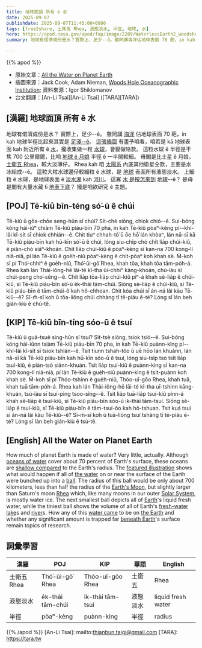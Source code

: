 ```yaml
---
title: 地球面頂 所有 ê 水
date: 2025-09-07
publishdate: 2025-09-07T11:45:00+0800
tags: [free2share, 土衛五 Rhea, 液態淡水, 半徑, 地球, 水]
hero: https://apod.nasa.gov/apod/fap/image/2209/WaterlessEarth2_woodshole_960.jpg
summary: 地球有偌濟成份是水？實際上，足少--ê。雖罔講海洋佔地球表面 70 葩，in kah 地球半徑比起來其實是足淺--ê。

---
```


{{% apod %}}

- 原始文章：[All the Water on Planet Earth](https://apod.nasa.gov/apod/ap250907.html)
- 插圖來源：Jack Cook, Adam Nieman, [Woods Hole Oceanographic Institution](https://www.whoi.edu/); 資料來源：Igor Shiklomanov
- 台文翻譯：[An-Li Tsai][An-Li Tsai] ([TARA][TARA])


## [漢羅] 地球面頂 所有 ê 水
地球有偌濟成份是水？
實際上，足少--ê。
雖罔講 [海洋][oceans of water] 佔地球表面 70 葩，in kah 地球半徑比起來其實是 [足淺--ê][shallow compared]。
[這張插圖][featured illustration] 有畫予咱看，咱若是 kā 地球表面 kah 附近所有 ê [水][the water]，攏收集做一粒 [水球][ball]，會變做啥款。
這粒水球 ê 半徑是干焦 700 公里爾爾，比咱 [地球 ê 月娘][Earth's Moon] 半徑 ê 一半閣較細。
毋閣是比土星 ê 月娘，[土衛五 Rhea][Rhea]，較大淡薄仔。
Rhea kah 咱 [太陽系][Solar System] 內底其他衛星仝款，主要是水冰組成--ê。
這粒大粒水球邊仔較細粒 ê 水球，是 [地球][Earth] 表面所有液態淡水。
上細粒 ê 水球，是地球表面 ê [淡水湖][fresh-water lake] kah [河川][river]。
這寡 [水 是按怎來到][water came] [地球][the Earth]--ê？
是毋是閣有大量水藏 tī [地表下底][beneath Earth]？
攏是咱欲研究 ê 主題。

## [POJ] Tē-kiû bīn-téng só͘-ū ê chúi
Tē-kiû ū gōa-chōe seng-hûn sī chúi?
Si̍t-chè siōng, chiok chió--ê.
Sui-bóng kóng hái-iûⁿ chiàm Tē-kiû piáu-bīn 70 pha, in kah Tē-kiû pòaⁿ-kèng pí--khí-lâi kî-si̍t sī chiok chhián--ê.
Chit tiuⁿ chhah-tô͘ ū ōe hō͘ lán khòaⁿ, lán nā-sī kā Tē-kiû piáu-bīn kah hū-kīn só͘-ū ê chúi, lóng siu-chi̍p chò chi̍t lia̍p chúi-kiû, ē piàn-chò siáⁿ-khoán.
Chit lia̍p chúi-kiû ê pòaⁿ-kèng sī kan-na 700 kong-lí niā-niā, pí lán Tē-kiû ê goe̍h-niû pòaⁿ-kèng ê chi̍t-pòaⁿ koh khah sè.
M̄-koh sī pí Thó͘-chhiⁿ ê goe̍h-niû, Thó͘-ūi-gō͘ Rhea, khah tōa, khah tōa tām-po̍h-á.
Rhea kah lán Thài-iông-hē lāi-té kî-tha ūi-chhiⁿ kāng-khoán, chú-iàu sī chúi-peng cho͘-sêng--ê.
Chit lia̍p tōa-lia̍p chúi-kiû piⁿ-á khah sè-lia̍p ê chúi-kiû, sī Tē-kiû piáu-bīn só͘-ū e̍k-thài tām-chúi.
Siōng sè-lia̍p ê chúi-kiû, sī Tē-kiû piáu-bīn ê tām-chúi-ô͘ kah hô-chhoan.
Chit kóa chúi sī án-ná lâi kàu Tē-kiû--ê?
Sī-m̄-sī koh ū tōa-liōng chúi chhàng tī tē-piáu ē-té?
Lóng sī lán beh gián-kiù ê chú-tê.

## [KIP] Tē-kiû bīn-tíng sóo-ū ê tsuí
Tē-kiû ū guā-tsuē sing-hûn sī tsuí?
Si̍t-tsè siōng, tsiok tsió--ê.
Sui-bóng kóng hái-iûnn tsiàm Tē-kiû piáu-bīn 70 pha, in kah Tē-kiû puànn-kìng pí--khí-lâi kî-si̍t sī tsiok tshián--ê.
Tsit tiunn tshah-tôo ū uē hōo lán khuànn, lán nā-sī kā Tē-kiû piáu-bīn kah hū-kīn sóo-ū ê tsuí, lóng siu-tsi̍p tsò tsi̍t lia̍p tsuí-kiû, ē piàn-tsò siánn-khuán.
Tsit lia̍p tsuí-kiû ê puànn-kìng sī kan-na 700 kong-lí niā-niā, pí lán Tē-kiû ê gue̍h-niû puànn-kìng ê tsi̍t-puànn koh khah sè.
M̄-koh sī pí Thóo-tshinn ê gue̍h-niû, Thóo-uī-gōo Rhea, khah tuā, khah tuā tām-po̍h-á.
Rhea kah lán Thài-iông-hē lāi-té kî-tha uī-tshinn kāng-khuán, tsú-iàu sī tsuí-ping tsoo-sîng--ê.
Tsit lia̍p tuā-lia̍p tsuí-kiû pinn-á khah sè-lia̍p ê tsuí-kiû, sī Tē-kiû piáu-bīn sóo-ū i̍k-thài tām-tsuí.
Siōng sè-lia̍p ê tsuí-kiû, sī Tē-kiû piáu-bīn ê tām-tsuí-ôo kah hô-tshuan.
Tsit kuá tsuí sī án-ná lâi kàu Tē-kiû--ê?
Sī-m̄-sī koh ū tuā-liōng tsuí tshàng tī tē-piáu ē-té?
Lóng sī lán beh gián-kiù ê tsú-tê.

## [English] All the Water on Planet Earth
How much of planet Earth is made of water?
Very little, actually.
Although [oceans of water][oceans of water] cover about 70 percent of Earth's surface, these oceans are [shallow compared][shallow compared] to the Earth's radius.
The [featured illustration][featured illustration] shows what would happen if all of [the water][the water] on or near the surface of the Earth were bunched up into a [ball][ball].
The radius of this ball would be only about 700 kilometers, less than half the radius of the [Earth's Moon][Earth's Moon], but slightly larger than Saturn's moon [Rhea][Rhea] which, like many moons in our outer [Solar System][Solar System], is mostly water ice.
The next smallest ball depicts all of [Earth][Earth]'s liquid fresh water, while the tiniest ball shows the volume of all of Earth's [fresh-water lake][fresh-water lake]s and [river][river]s.
How any of this [water came][water came] to be on [the Earth][the Earth] and whether any significant amount is trapped far [beneath Earth][beneath Earth]'s surface remain topics of research.

## 詞彙學習

|漢羅|POJ|KIP|華語|English|
|-|-|-|-|-|
|土衛五 Rhea|Thó͘-ūi-gō͘ Rhea|Thóo-uī-gōo Rhea|土衛五|Rhea|
|液態淡水|e̍k-thài tām-chúi|i̍k-thài tām-tsuí|液態淡水|liquid fresh water|
|半徑|pòaⁿ-kèng|puànn-kìng|半徑|radius|

{{% /apod %}}
[An-Li Tsai]: mailto:thianbun.taigi@gmail.com
[TARA]: https://tara.tw

[copyright]: https://apod.nasa.gov/apod/fap/lib/about_apod.html#srapply

[oceans of water]:https://www.youtube.com/watch?v=moSBExlLu2M
[shallow compared]:http://www.cliffshade.com/colorado/images/earth_anatomy.gif
[featured illustration]:https://www.usgs.gov/media/images/how-much-water-there-earth-0
[the water]:https://www.usgs.gov/media/images/all-earths-water-a-single-sphere
[ball]:https://i.redd.it/n6ujzlqv19p51.jpg
[Earth's Moon]:https://apod.nasa.gov/apod/ap091118.html
[Rhea]:https://apod.nasa.gov/apod/ap080513.html
[Solar System]:https://solarsystem.nasa.gov/solar-system/our-solar-system/overview/
[Earth]:https://solarsystem.nasa.gov/planets/earth/in-depth/
[fresh-water lake]:https://apod.nasa.gov/apod/ap181218.html
[river]:https://apod.nasa.gov/apod/ap180826.html
[water came]:https://en.wikipedia.org/wiki/Origin_of_water_on_Earth
[the Earth]:https://apod.nasa.gov/apod/ap970316.html
[beneath Earth]:https://ssec.si.edu/stemvisions-blog/there-ocean-below-your-feet
